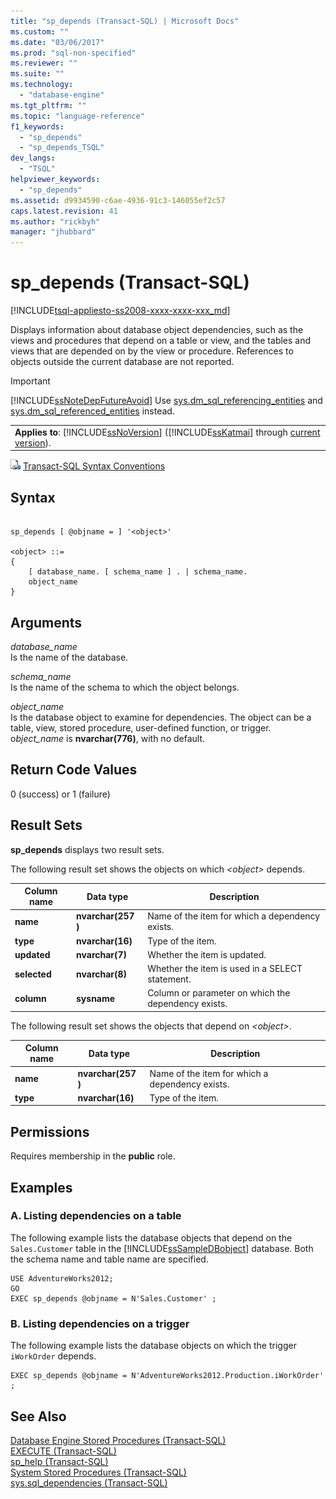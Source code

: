 ```yaml
---
title: "sp_depends (Transact-SQL) | Microsoft Docs"
ms.custom: ""
ms.date: "03/06/2017"
ms.prod: "sql-non-specified"
ms.reviewer: ""
ms.suite: ""
ms.technology: 
  - "database-engine"
ms.tgt_pltfrm: ""
ms.topic: "language-reference"
f1_keywords: 
  - "sp_depends"
  - "sp_depends_TSQL"
dev_langs: 
  - "TSQL"
helpviewer_keywords: 
  - "sp_depends"
ms.assetid: d9934590-c6ae-4936-91c3-146055ef2c57
caps.latest.revision: 41
ms.author: "rickbyh"
manager: "jhubbard"
---
```

# sp_depends (Transact-SQL)
[!INCLUDE[tsql-appliesto-ss2008-xxxx-xxxx-xxx_md](../../../database-engine/configure/windows/includes/tsql-appliesto-ss2008-xxxx-xxxx-xxx-md.md)]

  Displays information about database object dependencies, such as the views and procedures that depend on a table or view, and the tables and views that are depended on by the view or procedure. References to objects outside the current database are not reported.  
  
> [!IMPORTANT]  
>  [!INCLUDE[ssNoteDepFutureAvoid](../../../database-engine/configure/windows/includes/ssnotedepfutureavoid-md.md)] Use [sys.dm_sql_referencing_entities](../../../relational-databases/reference/system-dynamic-management-views/sys.dm-sql-referencing-entities-transact-sql.md) and [sys.dm_sql_referenced_entities](../../../relational-databases/reference/system-dynamic-management-views/sys.dm-sql-referenced-entities-transact-sql.md) instead.  
  
||  
|-|  
|**Applies to**: [!INCLUDE[ssNoVersion](../../../advanced-analytics/r-services/includes/ssnoversion-md.md)] ([!INCLUDE[ssKatmai](../../../analysis-services/data-mining/includes/sskatmai-md.md)] through [current version](http://go.microsoft.com/fwlink/p/?LinkId=299658)).|  
  
 ![Topic link icon](../../../database-engine/configure/windows/media/topic-link.gif "Topic link icon") [Transact-SQL Syntax Conventions](../../../t-sql/language-elements/transact-sql-syntax-conventions-transact-sql.md)  
  
## Syntax  
  
```  
  
sp_depends [ @objname = ] '<object>'   
  
<object> ::=  
{  
    [ database_name. [ schema_name ] . | schema_name.  
    object_name  
}  
```  
  
## Arguments  
 *database_name*  
 Is the name of the database.  
  
 *schema_name*  
 Is the name of the schema to which the object belongs.  
  
 *object_name*  
 Is the database object to examine for dependencies. The object can be a table, view, stored procedure, user-defined function, or trigger. o*bject_name* is **nvarchar(776)**, with no default.  
  
## Return Code Values  
 0 (success) or 1 (failure)  
  
## Result Sets  
 **sp_depends** displays two result sets.  
  
 The following result set shows the objects on which *\<object>* depends.  
  
|Column name|Data type|Description|  
|-----------------|---------------|-----------------|  
|**name**|**nvarchar(257** **)**|Name of the item for which a dependency exists.|  
|**type**|**nvarchar(16)**|Type of the item.|  
|**updated**|**nvarchar(7)**|Whether the item is updated.|  
|**selected**|**nvarchar(8)**|Whether the item is used in a SELECT statement.|  
|**column**|**sysname**|Column or parameter on which the dependency exists.|  
  
 The following result set shows the objects that depend on *\<object>*.  
  
|Column name|Data type|Description|  
|-----------------|---------------|-----------------|  
|**name**|**nvarchar(257** **)**|Name of the item for which a dependency exists.|  
|**type**|**nvarchar(16)**|Type of the item.|  
  
## Permissions  
 Requires membership in the **public** role.  
  
## Examples  
  
### A. Listing dependencies on a table  
 The following example lists the database objects that depend on the `Sales.Customer` table in the [!INCLUDE[ssSampleDBobject](../../../database-engine/availability-groups/windows/includes/sssampledbobject-md.md)] database. Both the schema name and table name are specified.  
  
```  
USE AdventureWorks2012;  
GO  
EXEC sp_depends @objname = N'Sales.Customer' ;  
```  
  
### B. Listing dependencies on a trigger  
 The following example lists the database objects on which the trigger `iWorkOrder` depends.  
  
```  
EXEC sp_depends @objname = N'AdventureWorks2012.Production.iWorkOrder' ;  
```  
  
## See Also  
 [Database Engine Stored Procedures &#40;Transact-SQL&#41;](../../../relational-databases/reference/system-stored-procedures/database-engine-stored-procedures-transact-sql.md)   
 [EXECUTE &#40;Transact-SQL&#41;](../../../t-sql/language-elements/execute-transact-sql.md)   
 [sp_help &#40;Transact-SQL&#41;](../../../relational-databases/reference/system-stored-procedures/sp-help-transact-sql.md)   
 [System Stored Procedures &#40;Transact-SQL&#41;](../../../relational-databases/reference/system-stored-procedures/system-stored-procedures-transact-sql.md)   
 [sys.sql_dependencies &#40;Transact-SQL&#41;](../../../relational-databases/reference/system-catalog-views/sys.sql-dependencies-transact-sql.md)  
  
  